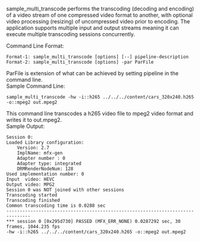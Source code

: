 sample_multi_transcode performs the transcoding (decoding and encoding) of a
video stream of one compressed video format to another, with optional video
processing (resizing) of uncompressed video prior to encoding. The application
supports multiple input and output streams meaning it can execute multiple
transcoding sessions concurrently.

Command Line Format:  
```
Format-1: sample_multi_transcode [options] [--] pipeline-description  
Format-2: sample_multi_transcode [options] -par ParFile  
```
ParFile is extension of what can be achieved by setting pipeline in the command line.  
Sample Command Line: 
```
sample_multi_transcode -hw -i::h265 ../../../content/cars_320x240.h265  -o::mpeg2 out.mpeg2  
```
This command line transcodes a h265 video file to mpeg2 video format and writes it to out.mpeg2.  
Sample Output: 
```
Session 0:  
Loaded Library configuration:  
    Version: 2.7  
    ImplName: mfx-gen  
    Adapter number : 0  
    Adapter type: integrated  
    DRMRenderNodeNum: 128  
Used implementation number: 0  
Input  video: HEVC  
Output video: MPG2  
Session 0 was NOT joined with other sessions  
Transcoding started  
Transcoding finished  
Common transcoding time is 0.0288 sec  
-------------------------------------------------------------------------------  
*** session 0 [0x295d730] PASSED (MFX_ERR_NONE) 0.0287292 sec, 30 frames, 1044.235 fps  
-hw -i::h265 ../../../content/cars_320x240.h265 -o::mpeg2 out.mpeg2  
```
